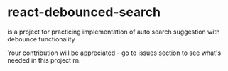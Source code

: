 # react-debounced-search

is a project for practicing implementation of auto search suggestion with debounce functionality

Your contribution will be appreciated - go to issues section to see what's needed in this project rn.
